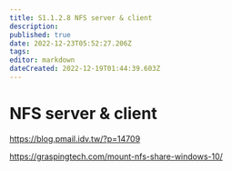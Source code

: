 ```yaml
---
title: S1.1.2.8	NFS server & client
description: 
published: true
date: 2022-12-23T05:52:27.206Z
tags: 
editor: markdown
dateCreated: 2022-12-19T01:44:39.603Z
---
```


# NFS server & client
https://blog.pmail.idv.tw/?p=14709

https://graspingtech.com/mount-nfs-share-windows-10/
